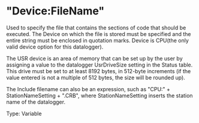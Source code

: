 # "Device:FileName"

Used to specify the file that contains the sections of code that should be executed. The Device on which the file is stored must be specified and the entire string must be enclosed in quotation marks. Device is CPU(the only valid device option for this datalogger).

The USR device is an area of memory that can be set up by the user by assigning a value to the datalogger UsrDriveSize setting in the Status table. This drive must be set to at least 8192 bytes, in 512-byte increments (if the value entered is not a multiple of 512 bytes, the size will be rounded up).

The Include filename can also be an expression, such as "CPU:" + StationNameSetting + ".CRB", where StationNameSetting inserts the station name of the datalogger.

Type: Variable
